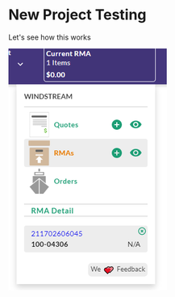 
# New Project Testing

Let's see how this works

![Alt text](https://github.com/zsanchez-calix/my-calix-store-inventory/blob/main/menu.png?raw=true "Optional Title")